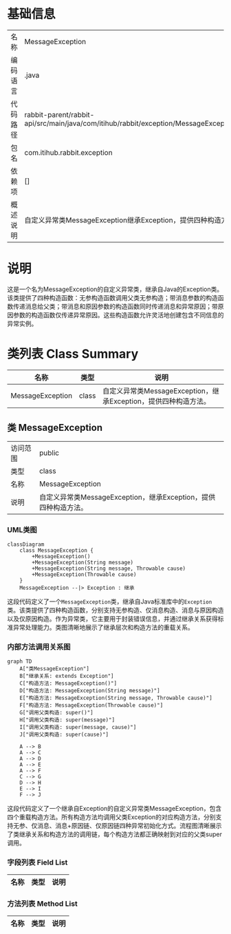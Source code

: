 # 基础信息

|      |      |
|------|------|
| 名称 | MessageException |
| 编码语言 | .java |
| 代码路径 | rabbit-parent/rabbit-api/src/main/java/com/itihub/rabbit/exception/MessageException.java |
| 包名 | com.itihub.rabbit.exception |
| 依赖项 | [] |
| 概述说明 | 自定义异常类MessageException继承Exception，提供四种构造方法。 |

# 说明

这是一个名为MessageException的自定义异常类，继承自Java的Exception类。该类提供了四种构造函数：无参构造函数调用父类无参构造；带消息参数的构造函数传递消息给父类；带消息和原因参数的构造函数同时传递消息和异常原因；带原因参数的构造函数仅传递异常原因。这些构造函数允许灵活地创建包含不同信息的异常实例。

# 类列表 Class Summary

| 名称   | 类型  | 说明 |
|-------|------|-------------|
| MessageException | class | 自定义异常类MessageException，继承Exception，提供四种构造方法。 |



## 类 MessageException

|      |      |
|------|------|
| 访问范围 | public |
| 类型 | class |
| 名称 | MessageException |
| 说明 | 自定义异常类MessageException，继承Exception，提供四种构造方法。 |


### UML类图

```mermaid
classDiagram
    class MessageException {
        +MessageException()
        +MessageException(String message)
        +MessageException(String message, Throwable cause)
        +MessageException(Throwable cause)
    }
    MessageException --|> Exception : 继承
```

这段代码定义了一个`MessageException`类，继承自Java标准库中的`Exception`类。该类提供了四种构造函数，分别支持无参构造、仅消息构造、消息与原因构造以及仅原因构造。作为异常类，它主要用于封装错误信息，并通过继承关系获得标准异常处理能力。类图清晰地展示了继承层次和构造方法的重载关系。


### 内部方法调用关系图

```mermaid
graph TD
    A["类MessageException"]
    B["继承关系: extends Exception"]
    C["构造方法: MessageException()"]
    D["构造方法: MessageException(String message)"]
    E["构造方法: MessageException(String message, Throwable cause)"]
    F["构造方法: MessageException(Throwable cause)"]
    G["调用父类构造: super()"]
    H["调用父类构造: super(message)"]
    I["调用父类构造: super(message, cause)"]
    J["调用父类构造: super(cause)"]

    A --> B
    A --> C
    A --> D
    A --> E
    A --> F
    C --> G
    D --> H
    E --> I
    F --> J
```

这段代码定义了一个继承自Exception的自定义异常类MessageException，包含四个重载构造方法。所有构造方法均调用父类Exception的对应构造方法，分别支持无参、仅消息、消息+原因链、仅原因链四种异常初始化方式。流程图清晰展示了类继承关系和构造方法的调用链，每个构造方法都正确映射到对应的父类super调用。

### 字段列表 Field List

| 名称  | 类型  | 说明 |
|-------|-------|------|

### 方法列表 Method List

| 名称  | 类型  | 说明 |
|-------|-------|------|




